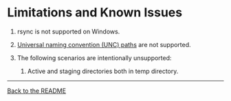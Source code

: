 # Limitations and  Known Issues

1. rsync is not supported on Windows.

1. [Universal naming convention (UNC) paths](https://docs.microsoft.com/en-us/dotnet/standard/io/file-path-formats#unc-paths) are not supported.

1. The following scenarios are intentionally unsupported:

   1. Active and staging directories both in temp directory.

---

[Back to the README](README.md)
